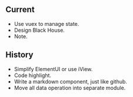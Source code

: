 ## Current

- Use vuex to manage state.
- Design Black House.
- Note.

## History

- Simplify ElementUI or use iView.
- Code highlight.
- Write a markdown component, just like github.
- Move all data operation into separate module.
